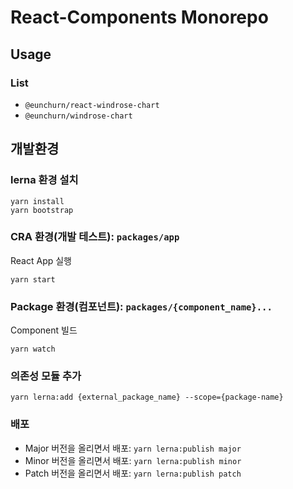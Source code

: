 # React-Components Monorepo

## Usage
### List

- `@eunchurn/react-windrose-chart`
- `@eunchurn/windrose-chart`


## 개발환경

### lerna 환경 설치

```
yarn install
yarn bootstrap
```

### CRA 환경(개발 테스트): `packages/app`

React App 실행

```
yarn start
```

### Package 환경(컴포넌트): `packages/{component_name}...`

Component 빌드

```
yarn watch
```

### 의존성 모듈 추가

```
yarn lerna:add {external_package_name} --scope={package-name}
```

### 배포

- Major 버전을 올리면서 배포: `yarn lerna:publish major`
- Minor 버전을 올리면서 배포: `yarn lerna:publish minor`
- Patch 버전을 올리면서 배포: `yarn lerna:publish patch`
